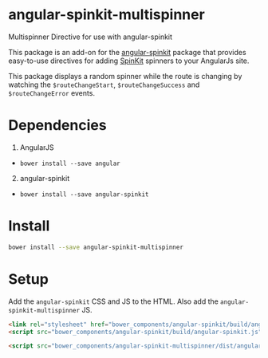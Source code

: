 # angular-spinkit-multispinner

Multispinner Directive for use with angular-spinkit

This package is an add-on for the [angular-spinkit](https://github.com/Urigo/angular-spinkit) package that
provides easy-to-use directives for adding [SpinKit](https://github.com/tobiasahlin/SpinKit) spinners to
your AngularJs site.

This package displays a random spinner while the route is changing by watching the `$routeChangeStart`,
`$routeChangeSuccess` and `$routeChangeError` events.

# Dependencies

1. AngularJS
  * `bower install --save angular`
2. angular-spinkit
  * `bower install --save angular-spinkit`

# Install

```sh
bower install --save angular-spinkit-multispinner
```

# Setup

Add the `angular-spinkit` CSS and JS to the HTML. Also add the `angular-spinkit-multispinner` JS.

```html
<link rel="stylesheet" href="bower_components/angular-spinkit/build/angular-spinkit.min.css">
<script src="bower_components/angular-spinkit/build/angular-spinkit.js"></script>

<script src="bower_components/angular-spinkit-multispinner/dist/angular-spinkit-multispinner.js">
```

